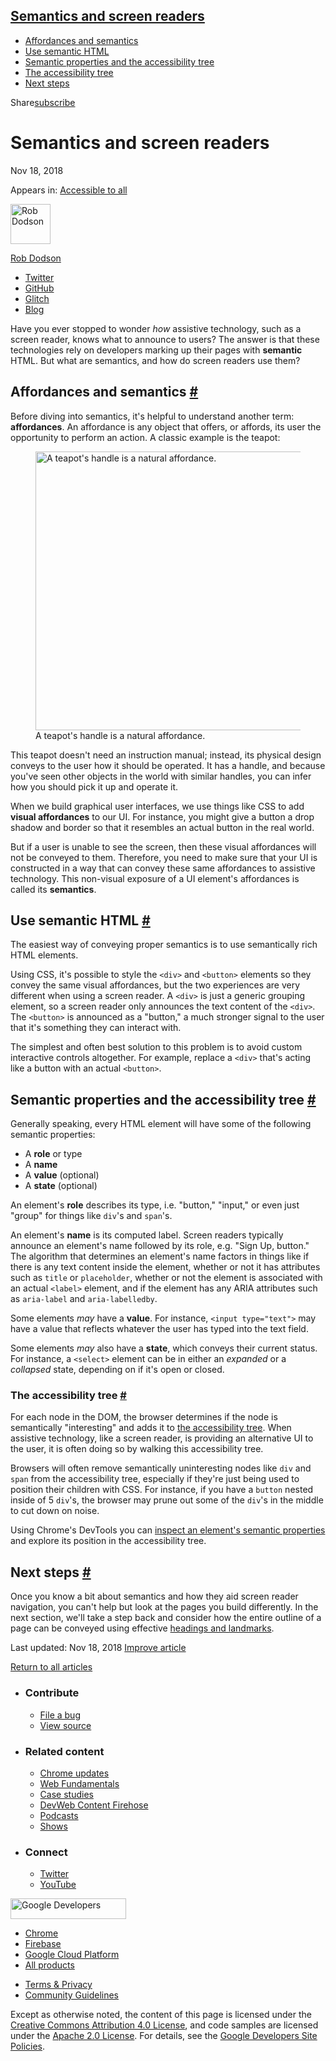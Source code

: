 





<a href="#semantics-and-screen-readers" class="w-toc__header--link">Semantics and screen readers</a>
----------------------------------------------------------------------------------------------------

-   [Affordances and semantics](#affordances-and-semantics)
-   [Use semantic HTML](#use-semantic-html)
-   [Semantic properties and the accessibility tree](#semantic-properties-and-the-accessibility-tree)
-   [The accessibility tree](#the-accessibility-tree)
-   [Next steps](#next-steps)

Share<a href="/newsletter/" class="gc-analytics-event w-actions__fab w-actions__fab--subscribe"><span>subscribe</span></a>

Semantics and screen readers
============================

Nov 18, 2018

<span class="w-post-signpost__title">Appears in:</span> <a href="/accessible" class="w-post-signpost__link">Accessible to all</a>

[<img src="https://web-dev.imgix.net/image/admin/1Yk1TThRpbQr08rC9tmL.jpg?auto=format&amp;fit=crop&amp;h=64&amp;w=64" alt="Rob Dodson" class="w-author__image" sizes="(min-width: 64px) 64px, calc(100vw - 48px)" srcset="https://web-dev.imgix.net/image/admin/1Yk1TThRpbQr08rC9tmL.jpg?fit=crop&amp;h=64&amp;w=64&amp;auto=format&amp;dpr=1&amp;q=75, https://web-dev.imgix.net/image/admin/1Yk1TThRpbQr08rC9tmL.jpg?fit=crop&amp;h=64&amp;w=64&amp;auto=format&amp;dpr=2&amp;q=50 2x, https://web-dev.imgix.net/image/admin/1Yk1TThRpbQr08rC9tmL.jpg?fit=crop&amp;h=64&amp;w=64&amp;auto=format&amp;dpr=3&amp;q=35 3x, https://web-dev.imgix.net/image/admin/1Yk1TThRpbQr08rC9tmL.jpg?fit=crop&amp;h=64&amp;w=64&amp;auto=format&amp;dpr=4&amp;q=23 4x, https://web-dev.imgix.net/image/admin/1Yk1TThRpbQr08rC9tmL.jpg?fit=crop&amp;h=64&amp;w=64&amp;auto=format&amp;dpr=5&amp;q=20 5x" width="64" height="64" />](/authors/robdodson/)

<a href="/authors/robdodson/" class="w-author__name-link">Rob Dodson</a>

-   <a href="https://twitter.com/rob_dodson" class="w-author__link">Twitter</a>
-   <a href="https://github.com/robdodson" class="w-author__link">GitHub</a>
-   <a href="https://glitch.com/@robdodson" class="w-author__link">Glitch</a>
-   <a href="https://robdodson.me" class="w-author__link">Blog</a>

Have you ever stopped to wonder *how* assistive technology, such as a screen reader, knows what to announce to users? The answer is that these technologies rely on developers marking up their pages with **semantic** HTML. But what are semantics, and how do screen readers use them?

Affordances and semantics <a href="#affordances-and-semantics" class="w-headline-link">#</a>
--------------------------------------------------------------------------------------------

Before diving into semantics, it's helpful to understand another term: **affordances**. An affordance is any object that offers, or affords, its user the opportunity to perform an action. A classic example is the teapot:

<figure><img src="https://web-dev.imgix.net/image/admin/EXqR31Kq3mosH6jv6jiG.png?auto=format" alt="A teapot&#39;s handle is a natural affordance." sizes="(min-width: 640px) 640px, calc(100vw - 48px)" srcset="https://web-dev.imgix.net/image/admin/EXqR31Kq3mosH6jv6jiG.png?auto=format&amp;w=200 200w, https://web-dev.imgix.net/image/admin/EXqR31Kq3mosH6jv6jiG.png?auto=format&amp;w=228 228w, https://web-dev.imgix.net/image/admin/EXqR31Kq3mosH6jv6jiG.png?auto=format&amp;w=260 260w, https://web-dev.imgix.net/image/admin/EXqR31Kq3mosH6jv6jiG.png?auto=format&amp;w=296 296w, https://web-dev.imgix.net/image/admin/EXqR31Kq3mosH6jv6jiG.png?auto=format&amp;w=338 338w, https://web-dev.imgix.net/image/admin/EXqR31Kq3mosH6jv6jiG.png?auto=format&amp;w=385 385w, https://web-dev.imgix.net/image/admin/EXqR31Kq3mosH6jv6jiG.png?auto=format&amp;w=439 439w, https://web-dev.imgix.net/image/admin/EXqR31Kq3mosH6jv6jiG.png?auto=format&amp;w=500 500w, https://web-dev.imgix.net/image/admin/EXqR31Kq3mosH6jv6jiG.png?auto=format&amp;w=571 571w, https://web-dev.imgix.net/image/admin/EXqR31Kq3mosH6jv6jiG.png?auto=format&amp;w=650 650w, https://web-dev.imgix.net/image/admin/EXqR31Kq3mosH6jv6jiG.png?auto=format&amp;w=741 741w, https://web-dev.imgix.net/image/admin/EXqR31Kq3mosH6jv6jiG.png?auto=format&amp;w=845 845w, https://web-dev.imgix.net/image/admin/EXqR31Kq3mosH6jv6jiG.png?auto=format&amp;w=964 964w, https://web-dev.imgix.net/image/admin/EXqR31Kq3mosH6jv6jiG.png?auto=format&amp;w=1098 1098w, https://web-dev.imgix.net/image/admin/EXqR31Kq3mosH6jv6jiG.png?auto=format&amp;w=1252 1252w, https://web-dev.imgix.net/image/admin/EXqR31Kq3mosH6jv6jiG.png?auto=format&amp;w=1280 1280w" width="640" height="446" /><figcaption>A teapot's handle is a natural affordance.</figcaption></figure>This teapot doesn't need an instruction manual; instead, its physical design conveys to the user how it should be operated. It has a handle, and because you've seen other objects in the world with similar handles, you can infer how you should pick it up and operate it.

When we build graphical user interfaces, we use things like CSS to add **visual affordances** to our UI. For instance, you might give a button a drop shadow and border so that it resembles an actual button in the real world.

But if a user is unable to see the screen, then these visual affordances will not be conveyed to them. Therefore, you need to make sure that your UI is constructed in a way that can convey these same affordances to assistive technology. This non-visual exposure of a UI element's affordances is called its **semantics**.

Use semantic HTML <a href="#use-semantic-html" class="w-headline-link">#</a>
----------------------------------------------------------------------------

The easiest way of conveying proper semantics is to use semantically rich HTML elements.

Using CSS, it's possible to style the `<div>` and `<button>` elements so they convey the same visual affordances, but the two experiences are very different when using a screen reader. A `<div>` is just a generic grouping element, so a screen reader only announces the text content of the `<div>`. The `<button>` is announced as a "button," a much stronger signal to the user that it's something they can interact with.

The simplest and often best solution to this problem is to avoid custom interactive controls altogether. For example, replace a `<div>` that's acting like a button with an actual `<button>`.

Semantic properties and the accessibility tree <a href="#semantic-properties-and-the-accessibility-tree" class="w-headline-link">#</a>
--------------------------------------------------------------------------------------------------------------------------------------

Generally speaking, every HTML element will have some of the following semantic properties:

-   A **role** or type
-   A **name**
-   A **value** (optional)
-   A **state** (optional)

An element's **role** describes its type, i.e. "button," "input," or even just "group" for things like `div`'s and `span`'s.

An element's **name** is its computed label. Screen readers typically announce an element's name followed by its role, e.g. "Sign Up, button." The algorithm that determines an element's name factors in things like if there is any text content inside the element, whether or not it has attributes such as `title` or `placeholder`, whether or not the element is associated with an actual `<label>` element, and if the element has any ARIA attributes such as `aria-label` and `aria-labelledby`.

Some elements *may* have a **value**. For instance, `<input type="text">` may have a value that reflects whatever the user has typed into the text field.

Some elements *may* also have a **state**, which conveys their current status. For instance, a `<select>` element can be in either an *expanded* or a *collapsed* state, depending on if it's open or closed.

### The accessibility tree <a href="#the-accessibility-tree" class="w-headline-link">#</a>

For each node in the DOM, the browser determines if the node is semantically "interesting" and adds it to [the accessibility tree](https://developers.google.com/web/fundamentals/accessibility/semantics-builtin/the-accessibility-tree). When assistive technology, like a screen reader, is providing an alternative UI to the user, it is often doing so by walking this accessibility tree.

Browsers will often remove semantically uninteresting nodes like `div` and `span` from the accessibility tree, especially if they're just being used to position their children with CSS. For instance, if you have a `button` nested inside of 5 `div`'s, the browser may prune out some of the `div`'s in the middle to cut down on noise.

Using Chrome's DevTools you can [inspect an element's semantic properties](https://developers.google.com/web/tools/chrome-devtools/accessibility/reference#pane) and explore its position in the accessibility tree.

Next steps <a href="#next-steps" class="w-headline-link">#</a>
--------------------------------------------------------------

Once you know a bit about semantics and how they aid screen reader navigation, you can't help but look at the pages you build differently. In the next section, we'll take a step back and consider how the entire outline of a page can be conveyed using effective [headings and landmarks](/headings-and-landmarks/).

<span class="w-mr--sm">Last updated: Nov 18, 2018 </span>[Improve article](https://github.com/GoogleChrome/web.dev/blob/master/src/site/content/en/accessible/semantics-and-screen-readers/index.md)

<a href="/accessible" class="gc-analytics-event w-article-navigation__link w-article-navigation__link--back w-article-navigation__link--single">Return to all articles</a>

-   ### Contribute

    -   <a href="https://github.com/GoogleChrome/web.dev/issues/new?assignees=&amp;labels=bug&amp;template=bug_report.md&amp;title=" class="w-footer__linkbox-link">File a bug</a>
    -   <a href="https://github.com/googlechrome/web.dev" class="w-footer__linkbox-link">View source</a>

-   ### Related content

    -   <a href="https://blog.chromium.org/" class="w-footer__linkbox-link">Chrome updates</a>
    -   <a href="https://developers.google.com/web/" class="w-footer__linkbox-link">Web Fundamentals</a>
    -   <a href="https://developers.google.com/web/showcase/" class="w-footer__linkbox-link">Case studies</a>
    -   <a href="https://devwebfeed.appspot.com/" class="w-footer__linkbox-link">DevWeb Content Firehose</a>
    -   <a href="/podcasts/" class="w-footer__linkbox-link">Podcasts</a>
    -   <a href="/shows/" class="w-footer__linkbox-link">Shows</a>

-   ### Connect

    -   <a href="https://www.twitter.com/ChromiumDev" class="w-footer__linkbox-link">Twitter</a>
    -   <a href="https://www.youtube.com/user/ChromeDevelopers" class="w-footer__linkbox-link">YouTube</a>

<a href="https://developers.google.com/" class="w-footer__utility-logo-link"><img src="/images/lockup-color.png" alt="Google Developers" class="w-footer__utility-logo" width="185" height="33" /></a>

-   <a href="https://developer.chrome.com/" class="w-footer__utility-link">Chrome</a>
-   <a href="https://firebase.google.com/" class="w-footer__utility-link">Firebase</a>
-   <a href="https://cloud.google.com/" class="w-footer__utility-link">Google Cloud Platform</a>
-   <a href="https://developers.google.com/products" class="w-footer__utility-link">All products</a>

<!-- -->

-   <a href="https://policies.google.com/" class="w-footer__utility-link">Terms &amp; Privacy</a>
-   <a href="/community-guidelines/" class="w-footer__utility-link">Community Guidelines</a>

Except as otherwise noted, the content of this page is licensed under the [Creative Commons Attribution 4.0 License](https://creativecommons.org/licenses/by/4.0/), and code samples are licensed under the [Apache 2.0 License](https://www.apache.org/licenses/LICENSE-2.0). For details, see the [Google Developers Site Policies](https://developers.google.com/terms/site-policies).
